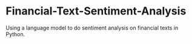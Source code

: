 # Financial-Text-Sentiment-Analysis
Using a language model to do sentiment analysis on financial texts in Python.
